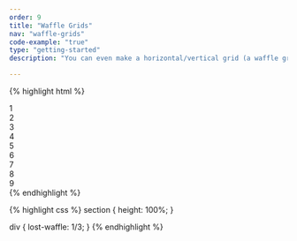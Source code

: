 ```yaml
---
order: 9
title: "Waffle Grids"
nav: "waffle-grids"
code-example: "true"
type: "getting-started"
description: "You can even make a horizontal/vertical grid (a waffle grid) which resembles a tic-tac-toe board."

---
```


{% highlight html %}
<section>
  <div>1</div>
  <div>2</div>
  <div>3</div>
  <div>4</div>
  <div>5</div>
  <div>6</div>
  <div>7</div>
  <div>8</div>
  <div>9</div>
</section>
{% endhighlight %}

{% highlight css %}
section {
  height: 100%;
}

div {
  lost-waffle: 1/3;
}
{% endhighlight %}
